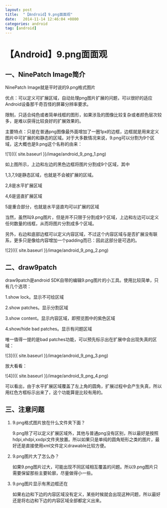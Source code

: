 ```yaml
---
layout: post
title:  "【Android】9.png面面观"
date:   2014-11-14 12:46:04 +0800
categories: android
tag: [android]
---
```

# 【Android】9.png面面观

## 一、NinePatch Image简介

NinePatch Image就是平时说的9.png格式图片

优点：可以定义可扩展区域，自动处理png图片扩展的问题，可以很好的适应Android设备那千奇百怪的屏幕分辨率要求。

限制，只适合纯色或者简单线框的图形，如果涉及的图像比较复杂或者颜色层次较多，是难以获得比较良好的扩展效果的。

主要特点：只是在普通png图像最外面增加了一圈1px的边框，边框就是用来定义图片中可扩展的和静态的区域。对于大多数情况来说，9.png可以分割为9个区域，这大概也是9.png这个名称的由来：

![1]({{ site.baseurl }}/image/android_9_png_1.png)

如上图所示，上边和左边的黑色边框将图片分割成9个区域，其中

1,3,7,9是静态区域，也就是不会被扩展的区域。

2,8是水平扩展区域

4,6是竖直扩展区域

5是重合部分，也就是水平竖直均可以扩展的区域

当然，虽然叫9.png图片，但是并不只限于分割成9个区域，上边和左边可以定义任何数量的线框，从而将图片分割成多个区域。

另外，右边和底部边框可以定义内容区域，不过这个内容区域与是否扩展没有联系，更多只是像给内容增加一个padding而已：因此这部分是可选的。

![2]({{ site.baseurl }}/image/android_9_png_2.png)

## 二、draw9patch

draw9patch是android SDK自带的编辑9.png图片的小工具。使用比较简单，只有几个选项：

1.show lock。显示不可绘区域

2.show patches。显示分割区域

3.show content。显示内容区域，即预览图中的紫色区域

4.show/hide bad patches。显示有问题区域

唯一值得一提的是bad patches功能，可以预先标示出在扩展中会出现失真的区域：

![3]({{ site.baseurl }}/image/android_9_png_3.png)

放大看看：

![4]({{ site.baseurl }}/image/android_9_png_4.png)

可以看出，由于水平扩展区域覆盖了左上角的圆角，扩展过程中会产生失真，所以用红色方框标示出来了，这个功能算是比较有用的。

## 三、注意问题

1. 9.png格式图片放在什么文件夹下面？

    9.png除了可以定义扩展区域外，其他与普通png没有区别，所以最好是按照hdpi,xhdpi,xxdpi文件夹放置。所以如果只是单纯的圆角矩形之类的图片，最好还是直接使用xml文件定义drawable比较方便。

2. 9.png图片大了怎么办？

    如果9.png图片过大，可能出现不同区域相互覆盖的问题。所以9.png图片只需要保留那些主要轮廓，尽量做得小一些。

3. 9.png图片显示有黑边框还在

    如果右边和下边的内容区域没有定义，某些时候就会出现这种问题，所以最好还是将右边和下边的内容区域全部都定义出来。
